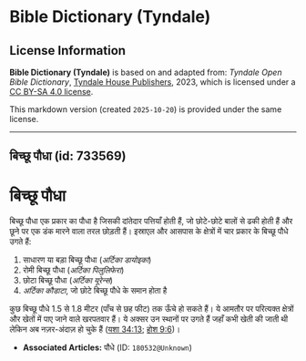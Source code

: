 # Bible Dictionary (Tyndale)

## License Information

**Bible Dictionary (Tyndale)** is based on and adapted from: _Tyndale Open Bible Dictionary_, [Tyndale House Publishers](https://tyndaleopenresources.com/), 2023, which is licensed under a [CC BY-SA 4.0 license](https://creativecommons.org/licenses/by-sa/4.0/legalcode.en).

This markdown version (created `2025-10-20`) is provided under the same license.



--------------------------------

## बिच्छू पौधा (id: 733569)

बिच्छू पौधा
===========

बिच्छू पौधा एक प्रकार का पौधा है जिसकी दांतेदार पत्तियाँ होती हैं, जो छोटे\-छोटे बालों से ढकी होती हैं और छूने पर एक डंक मारने वाला तरल छोड़ती हैं। इस्राएल और आसपास के क्षेत्रों में चार प्रकार के बिच्छू पौधे उगते हैं:

1. साधारण या बड़ा बिच्छू पौधा (*अर्टिका डायोइका*)
2. रोमी बिच्छू पौधा (*अर्टिका पिलुलिफेरा*)
3. छोटा बिच्छू पौधा (*अर्टिका यूरेन्स*)
4. *अर्टिका कौडाटा*, जो छोटे बिच्छू पौधे के समान होता है

कुछ बिच्छू पौधे 1\.5 से 1\.8 मीटर (पाँच से छह फीट) तक ऊँचे हो सकते हैं। ये आमतौर पर परित्यक्त क्षेत्रों और खेतों में पाए जाने वाले खरपतवार हैं। ये अक्सर उन स्थानों पर उगते हैं जहाँ कभी खेती की जाती थी लेकिन अब नज़र\-अंदाज़ हो चुके हैं ([यशा 34:13](https://ref.ly/Isa34:13); [होश 9:6](https://ref.ly/Hos9:6))।

* **Associated Articles:** पौधे (ID: `180532@Unknown`)

